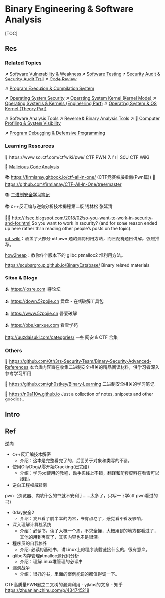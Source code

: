 # Binary Engineering & Software Analysis

[TOC]



## Res
### Related Topics
↗ [Software Vulnerability & Weakness](../🐒%20Software%20Vulnerability%20&%20Weakness/Software%20Vulnerability%20&%20Weakness.md)
↗ [Software Testing](../../../../Software%20Engineering/Software%20Maintenance%20&%20Operations%20Management/🧪%20Software%20Testing/Software%20Testing.md)
↗ [Security Audit & Security Audit Trail](../../../⛈️%20Risk%20Management/🐺%20Risk%20Countermeasures%20&%20Security%20Control/Security%20Audit%20&%20Security%20Audit%20Trail/Security%20Audit%20&%20Security%20Audit%20Trail.md)
↗ [Code Review](../../../⛈️%20Risk%20Management/🐺%20Risk%20Countermeasures%20&%20Security%20Control/Security%20Audit%20&%20Security%20Audit%20Trail/Code%20Review.md)

↗ [Program Execution & Compilation System](../../../../🔑%20CS%20Core/🛣️%20Program%20Execution%20&%20Compilation%20System/Program%20Execution%20&%20Compilation%20System.md)

↗ [Operating System Security](../../../System%20Security/Operating%20System%20Security/Operating%20System%20Security.md)
↗ [Operating System Kernel (Kernel Mode)](../../../../🔑%20CS%20Core/🧬%20Computer%20System/Operating%20System%20&%20OS%20Kernel%20(Theory%20Part)/😴%20Operating%20System%20Components%20&%20Runtime%20Libraries/Operating%20System%20Kernel%20(Kernel%20Mode).md)
↗ [Operating Systems & Kernels (Engineering Part)](../../../../🔑%20CS%20Core/🥷🏼%20Operating%20Systems%20&%20Kernels%20(Engineering%20Part)/Operating%20Systems%20&%20Kernels%20(Engineering%20Part).md)
↗ [Operating System & OS Kernel (Theory Part)](../../../../🔑%20CS%20Core/🧬%20Computer%20System/Operating%20System%20&%20OS%20Kernel%20(Theory%20Part)/Operating%20System%20&%20OS%20Kernel%20(Theory%20Part).md)

↗ [Software Analysis Tools](../../../☠️%20Kill%20Chain/🔞%20Software%20Analysis%20Tools/Software%20Analysis%20Tools.md)
↗ [Reverse & Binary Analysis Tools](../../../☠️%20Kill%20Chain/🔞%20Software%20Analysis%20Tools/⛰️%20Static%20Binary%20Analysis%20&%20SCA%20Tools/Reverse%20&%20Binary%20Analysis%20Tools.md)
↗ [📌 Computer Profiling & System Visibility](../../../../🔑%20CS%20Core/🥷🏼%20Operating%20Systems%20&%20Kernels%20(Engineering%20Part)/Linux%20(Derived%20From%20UNIX%20Family)/Linux%20Free%20Software%20&%20OSS%20(Open%20Source%20Software)/Host%20Management/📌%20Computer%20Profiling%20&%20System%20Visibility.md)

↗ [Program Debugging & Defensive Programming](../../../../🗺%20CS%20Overview/Program%20Debugging%20&%20Defensive%20Programming.md)


### Learning Resources
📂 https://www.scuctf.com/ctfwiki/pwn/
CTF PWN 入门 | SCU CTF WiKi

🏫 [Malicious Code Analysis](../../../../🗺%20CS%20Overview/Courses%20of%20Universities/CMU/Malicious%20Code%20Analysis/Malicious%20Code%20Analysis.md)

📚 https://firmianay.gitbook.io/ctf-all-in-one/ (CTF竞赛权威指南(Pwn篇))
🚧 https://github.com/firmianay/CTF-All-In-One/tree/master
 
📚 [二进制安全学习笔记](https://binhack.readthedocs.io/zh/latest/index.html)

📚 c++反汇编与逆向分析技术揭秘第二版 钱林松 张延清

👨‍💻 http://ifsec.blogspot.com/2018/02/so-you-want-to-work-in-security-and-for.html 
So you want to work in security? (and for some reason ended up here rather than reading other people’s posts on the topic).

[ctf-wiki](https://ctf-wiki.org/)：涵盖了大部分 ctf pwn 题的漏洞利用方法，而且配有题目讲解。强烈推荐。

[how2heap](https://github.com/shellphish/how2heap)：教你各个版本下的 glibc ptmalloc2 堆利用方法。

https://scubsrgroup.github.io/BinaryDatabase/
Binary related materials


### Sites & Blogs
🫂 https://iosre.com i睿论坛

🫂 https://down.52pojie.cn 爱盘 - 在线破解工具包

🫂 https://www.52pojie.cn 吾爱破解

🫂 https://bbs.kanxue.com 看雪学苑

http://uuzdaisuki.com/categories/
一些 网安 & CTF 合集


### Others
🚧 https://github.com/0th3rs-Security-Team/Binary-Security-Advanced-References
本仓库内容旨在收集二进制安全相关的精品阅读材料，供学习者深入参考学习所用

📔 https://github.com/gh0stkey/Binary-Learning
二进制安全相关的学习笔记

📔 https://n0a110w.github.io
Just a collection of notes, snippets and other goodies..



## Intro



## Ref
[ctf re/pwn入门书单]: https://eternalsakura13.com/2018/05/31/shudan/

逆向
- c++反汇编技术解密
	- 介绍：这本是完整看完了的，后面关于对象和类写的不错。
- 使用OllyDbg从零开始Cracking(已完结）
	- 介绍：学习od使用的教程，动手实践上不错，翻译和配套资料在看雪可以搜到。
- 逆向工程权威指南

pwn（浏览器、内核什么的书就不安利了……太多了，只写一下学ctf pwn看过的书）
- 0day安全2
	- 介绍：我只看了前半本的内容，书有点老了，感觉看不看没影响。
- 深入理解计算机系统
	- 介绍：必读书，读了大概一个周，不求全懂，大概用到的地方都看过了，其他的用到再查了，其实内容也不是很深。
- 程序员的自我修养
	- 介绍: 必读的基础书，讲Linux上的程序装载链接什么的，很有意义。
- glibc内存管理ptmalloc源代码分析
	- 介绍：理解Linux堆管理的必读书
- 漏洞战争
	- 介绍：很好的书，里面的案例能调的都值得调一下。


[二进制安全学习之路]: https://xz.aliyun.com/t/12402

[👍 脱壳技术 ｜ 看雪学苑]: https://bbs.kanxue.com/thread-58798.htm

CTF高质量PWN题之二叉树的漏洞利用 - yjlabs的文章 - 知乎
https://zhuanlan.zhihu.com/p/434745218